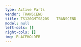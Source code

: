 ```yaml
---
type: Active Parts
vendor: TRANSCEND
title: TS120GMTS820S　　TRANSCEND
model: null
left-cols: []
right-cols: []
img: PLACEHOLDER
---
```

